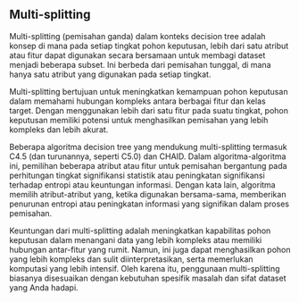 ## Multi-splitting

Multi-splitting (pemisahan ganda) dalam konteks decision tree adalah konsep di mana pada setiap tingkat pohon keputusan, lebih dari satu atribut atau fitur dapat digunakan secara bersamaan untuk membagi dataset menjadi beberapa subset. Ini berbeda dari pemisahan tunggal, di mana hanya satu atribut yang digunakan pada setiap tingkat.

Multi-splitting bertujuan untuk meningkatkan kemampuan pohon keputusan dalam memahami hubungan kompleks antara berbagai fitur dan kelas target. Dengan menggunakan lebih dari satu fitur pada suatu tingkat, pohon keputusan memiliki potensi untuk menghasilkan pemisahan yang lebih kompleks dan lebih akurat.

Beberapa algoritma decision tree yang mendukung multi-splitting termasuk C4.5 (dan turunannya, seperti C5.0) dan CHAID. Dalam algoritma-algoritma ini, pemilihan beberapa atribut atau fitur untuk pemisahan bergantung pada perhitungan tingkat signifikansi statistik atau peningkatan signifikansi terhadap entropi atau keuntungan informasi. Dengan kata lain, algoritma memilih atribut-atribut yang, ketika digunakan bersama-sama, memberikan penurunan entropi atau peningkatan informasi yang signifikan dalam proses pemisahan.

Keuntungan dari multi-splitting adalah meningkatkan kapabilitas pohon keputusan dalam menangani data yang lebih kompleks atau memiliki hubungan antar-fitur yang rumit. Namun, ini juga dapat menghasilkan pohon yang lebih kompleks dan sulit diinterpretasikan, serta memerlukan komputasi yang lebih intensif. Oleh karena itu, penggunaan multi-splitting biasanya disesuaikan dengan kebutuhan spesifik masalah dan sifat dataset yang Anda hadapi.